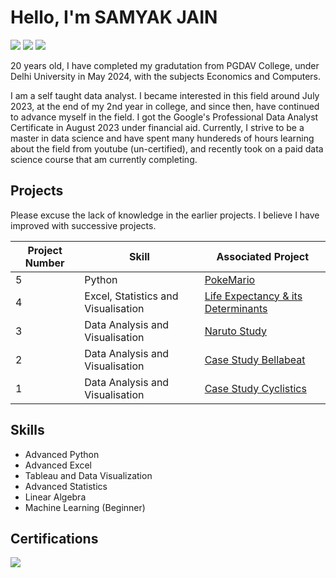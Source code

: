 # Hello, I'm SAMYAK JAIN
<a href="https://www.linkedin.com/in/samyakjaindu"><img src="https://img.shields.io/badge/-LinkedIn-0072b1?&style=for-the-badge&logo=linkedin&logoColor=white" /></a>
<a href="https://public.tableau.com/app/profile/samyak.jain8329/vizzes"><img src="https://img.shields.io/badge/-Tableau-E97627?style=for-the-badge&logo=tableau&logoColor=white" /></a>
<a href="https://drive.google.com/file/d/1QFJyrJ-NNsKBWybTbBYAAuUiHzYGYBIq/view?usp=sharing"><img src="https://img.shields.io/badge/-Resume-4285F4?style=for-the-badge&logo=resume&logoColor=white" /></a>

20 years old, I have completed my gradutation from PGDAV College, under Delhi University in May 2024, with the subjects Economics and Computers.

I am a self taught data analyst. I became interested in this field around July 2023, at the end of my 2nd year in college, and since then, have continued to advance myself in the field. I got the Google's Professional Data Analyst Certificate in August 2023 under financial aid. Currently, I strive to be a master in data science and have spent many hundereds of hours learning about the field from youtube (un-certified), and recently took on a paid data science course that am currently completing.

## Projects

Please excuse the lack of knowledge in the earlier projects. I believe I have improved with successive projects.


|Project Number| Skill                                         | Associated Project                                                                                |
|--------------|-----------------------------------------------|---------------------------------------------------------------------------------------------------|
|5             | Python                                        | <a href="https://github.com/SamyakJain-DS/PokeMario">PokeMario </a>                               |
|4             | Excel, Statistics and Visualisation           | <a href="https://github.com/SamyakJain-DS/Life-Expectancy">Life Expectancy & its Determinants </a>|
|3             | Data Analysis and Visualisation               | <a href="https://github.com/SamyakJain-DS/naruto-directors-analysis">Naruto Study                 |
|2             | Data Analysis and Visualisation               | <a href="https://github.com/SamyakJain-DS/bellabeat">Case Study Bellabeat                         |
|1             | Data Analysis and Visualisation               | <a href="https://github.com/SamyakJain-DS/cyclistics">Case Study Cyclistics                       |

## Skills
- Advanced Python
- Advanced Excel
- Tableau and Data Visualization
- Advanced Statistics
- Linear Algebra
- Machine Learning (Beginner)

## Certifications
<div>
<img src="https://img.shields.io/badge/-Google%20Professional%20Data%20Analyst-4285F4?&style=for-the-badge&logo=google&logoColor=white" />
</div>
